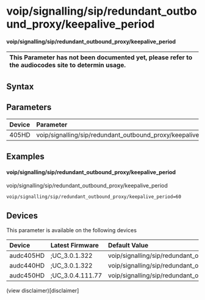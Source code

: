 ﻿---
description: voip/signalling/sip/redundant_outbound_proxy/keepalive_period
search: false
---

# voip/signalling/sip/redundant_outbound_proxy/keepalive_period

#### voip/signalling/sip/redundant_outbound_proxy/keepalive_period


| This Parameter has not been documented yet, please refer to the audiocodes site to determin usage.  | 
| :--- |

## Syntax

## Parameters
|Device|Parameter|value|Description|
|:---|:---|:---|:---|
| 405HD | voip/signalling/sip/redundant_outbound_proxy/keepalive_period |  |  |

## Examples
#### voip/signalling/sip/redundant_outbound_proxy/keepalive_period

voip/signalling/sip/redundant_outbound_proxy/keepalive_period

```
voip/signalling/sip/redundant_outbound_proxy/keepalive_period=60
```

## Devices
This parameter is available on the following devices

| Device | Latest Firmware | Default Value |
|:---|:---|:---|
| audc405HD | ;UC_3.0.1.322 | voip/signalling/sip/redundant_outbound_proxy/keepalive_period=60 
| audc440HD | ;UC_3.0.1.322 | voip/signalling/sip/redundant_outbound_proxy/keepalive_period=60 
| audc450HD | ;UC_3.0.4.111.77 | voip/signalling/sip/redundant_outbound_proxy/keepalive_period=60 

(view disclaimer)[disclaimer]
